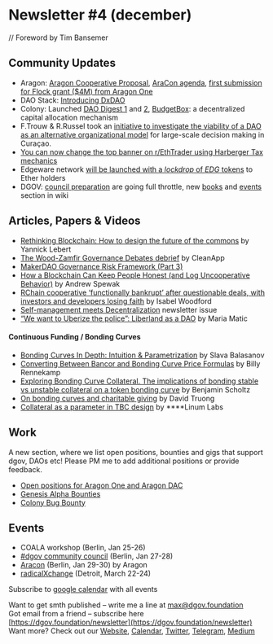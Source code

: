 # Newsletter \#4 \(december\)

// Foreword by Tim Bansemer

## Community Updates   <a id="DgovCompilation#3October2018-CommunityUpdates"></a>

* Aragon: [Aragon Cooperative Proposal](https://forum.aragon.org/t/community-initiative-aragon-cooperative/356), [AraCon agenda](https://aracon.one/agenda/), [first submission for Flock grant \($4M\) from Aragon One](https://github.com/aragon/flock/pull/1)
* DAO Stack: [Introducing DxDAO](https://blog.gnosis.pm/introducing-the-dxdao-27ec4301eced)
* Colony: Launched [DAO Digest 1](https://blog.colony.io/daodigest-1/) and [2](https://blog.colony.io/daodigest-2/), [BudgetBox](https://blog.colony.io/introducing-budgetbox/?mc_cid=2887bf737e&mc_eid=798aad20d4): a decentralized capital allocation mechanism
* F.Trouw & R.Russel took an [initiative to investigate the viability of a DAO as an alternative organizational model](https://caribbeanblockchain.net/dao-research-curacao/) for large-scale decision making in Curaçao.
* [You can now change the top banner on r/EthTrader using Harberger Tax mechanics](https://www.reddit.com/r/ethtrader/comments/a3r1bn/you_can_now_change_the_top_banner_on_the_redesign/)
* Edgeware network [will be launched with a _lockdrop_ of _EDG_ tokens](https://medium.com/commonwealth-labs/whats-in-a-lockdrop-194218a180ca) to Ether holders
* DGOV: [council preparation](https://wiki.dgov.foundation/events/dgov-community-council) are going full throttle, new [books](https://zoom.us/j/8724757219) and [events](https://wiki.dgov.foundation/events) section in wiki

## Articles, Papers & Videos  <a id="DgovCompilation#3October2018-Articles,Papers&amp;Videos"></a>

* [Rethinking Blockchain: How to design the future of the commons](https://www.betterplace-lab.org/en/rethinking-blockchain-how-to-design-the-future-of-the-commons-2/) by Yannick Lebert
* [The Wood-Zamfir Governance Debates debrief](https://medium.com/cryptolawreview/the-wood-zamfir-governance-debates-80e92436a457) by CleanApp
* [MakerDAO Governance Risk Framework \(Part 3\)](https://medium.com/makerdao/makerdao-governance-risk-framework-part-3-7a4c620f4077)
* [How a Blockchain Can Keep People Honest \(and Log Uncooperative Behavior\)](https://www.stlouisfed.org/open-vault/2018/december/how-blockchain-can-keep-people-honest) by Andrew Spewak
* [RChain cooperative ‘functionally bankrupt’ after questionable deals, with investors and developers losing faith](https://www.theblockcrypto.com/2018/12/20/rchain-cooperative-functionally-bankrupt-after-questionable-deals-with-investors-and-developers-losing-faith/) by Isabel Woodford
* [Self-management meets Decentralization](https://mailchi.mp/701822d74ce4/collaborative-finance-monthly-take-490753) newsletter issue
* [“We want to Uberize the police”: Liberland as a DAO](http://coinedtimes.com/we-want-to-uberize-the-police-liberland-as-a-dao/) by Maria Matic

#### Continuous Funding / Bonding Curves

* [Bonding Curves In Depth: Intuition & Parametrization](https://blog.relevant.community/bonding-curves-in-depth-intuition-parametrization-d3905a681e0a) by Slava Balasanov
* [Converting Between Bancor and Bonding Curve Price Formulas](https://medium.com/@billyrennekamp/converting-between-bancor-and-bonding-curve-price-formulas-9c11309062f5) by Billy Rennekamp
* [Exploring Bonding Curve Collateral. The implications of bonding stable vs unstable collateral on a token bonding curve](https://medium.com/protea/exploring-bonding-curve-collateral-c37d4f922bbd) by Benjamin Scholtz
* [On bonding curves and charitable giving](https://tokeneconomy.co/on-bonding-curves-and-charitable-giving-9bf74b9343d2) by David Truong
* [Collateral as a parameter in TBC design](https://medium.com/@LinumLabs/13b818b7c73e) by ****Linum Labs

## Work <a id="DgovCompilation#3October2018-Events"></a>

A new section, where we list open positions, bounties and gigs that support dgov, DAOs etc! Please PM me to add additional positions or provide feedback. 

* [Open positions for Aragon One and Aragon DAC](https://wiki.aragon.org/jobs/)
* [Genesis Alpha Bounties](https://docs.google.com/spreadsheets/d/1FV8iz4ebZb4E3nXckzPsWy7IfhtsX3filkbX_gbPLNs/edit#gid=204783618)
* [Colony Bug Bounty](https://docs.colony.io/colonynetwork/bug-bounty-program-overview/)

## Events  <a id="DgovCompilation#3October2018-Events"></a>

* COALA workshop \(Berlin, Jan 25-26\)
* [\#dgov community council](https://wiki.dgov.foundation/dgov-community-council)  \(Berlin, Jan 27-28\)
* [Aracon](https://aracon.one/) \(Berlin, Jan 29-30\) by Aragon
* [radicalXchange](https://radicalxchange.org/) \(Detroit, March 22-24\)

Subscribe to [google calendar](https://calendar.google.com/calendar/embed?src=av3fo8o2ocl3ft25s6as54c26s%40group.calendar.google.com) with all events



Want to get smth published – write me a line at [max@dgov.foundation](mailto:max@dgov.foundation)  
Got email from a friend – subscribe here [https://dgov.foundation/newsletter](https://dgov.foundation/newsletter)  
Want more? Check out our [Website](http://dgov.foundation/), [Calendar](https://calendar.google.com/calendar/embed?src=av3fo8o2ocl3ft25s6as54c26s%40group.calendar.google.com&ctz=Europe%2FPrague), [Twitter](https://twitter.com/dgovearth), [Telegram](https://t.me/dgovfoundation), [Medium](https://medium.com/dgov)

